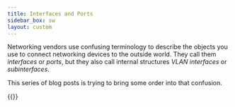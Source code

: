 ```yaml
---
title: Interfaces and Ports
sidebar_box: sw
layout: custom
---
```

Networking vendors use confusing terminology to describe the objects you use to connect networking devices to the outside world. They call them *interfaces* or *ports*, but they also call internal structures *VLAN interfaces* or *subinterfaces*.

This series of blog posts is trying to bring some order into that confusion.

{{<series-summary>}}

&nbsp;